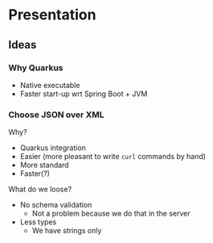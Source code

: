 # Presentation

## Ideas

### Why Quarkus

- Native executable
- Faster start-up wrt Spring Boot + JVM

### Choose JSON over XML

Why?
  - Quarkus integration
  - Easier (more pleasant to write `curl` commands by hand)
  - More standard
  - Faster(?)

What do we loose?
  - No schema validation
    - Not a problem because we do that in the server
  - Less types
    - We have strings only